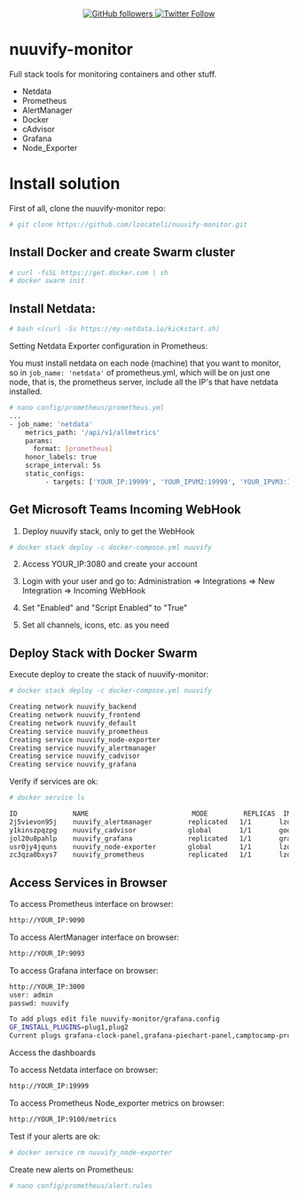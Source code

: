 <p align="center">
  <a href="http://github.com/lzocateli">
    <img alt="GitHub followers" src="https://img.shields.io/github/followers/lzocateli?style=social">
  </a>
  <a href="http://twitter.com/lzocateli00">
    <img alt="Twitter Follow" src="https://img.shields.io/twitter/follow/lzocateli00?style=social">
  </a>
</p>


# nuuvify-monitor
Full stack tools for monitoring containers and other stuff.
- Netdata
- Prometheus
- AlertManager
- Docker
- cAdvisor
- Grafana
- Node_Exporter


# Install solution

First of all, clone the nuuvify-monitor repo:
```bash
# git clone https://github.com/lzocateli/nuuvify-monitor.git
```

## Install Docker and create Swarm cluster
```bash
# curl -fsSL https://get.docker.com | sh
# docker swarm init

```

## Install Netdata:
```bash
# bash <(curl -Ss https://my-netdata.io/kickstart.sh)
```

Setting Netdata Exporter configuration in Prometheus:

You must install netdata on each node (machine) that you want to monitor, so in `job_name: 'netdata'` of prometheus.yml, which will be on just one node, that is, the prometheus server, include all the IP's that have netdata installed.

```bash
# nano config/prometheus/prometheus.yml
...
- job_name: 'netdata'
    metrics_path: '/api/v1/allmetrics'
    params:
      format: [prometheus]
    honor_labels: true
    scrape_interval: 5s
    static_configs:
         - targets: ['YOUR_IP:19999', 'YOUR_IPVM2:19999', 'YOUR_IPVM3:19999']
```


## Get Microsoft Teams Incoming WebHook 

1) Deploy nuuvify stack, only to get the WebHook

```bash
# docker stack deploy -c docker-compose.yml nuuvify
```

2) Access YOUR_IP:3080 and create your account

3) Login with your user and go to: Administration => Integrations => New Integration => Incoming WebHook

4) Set "Enabled" and "Script Enabled" to "True"

5) Set all channels, icons, etc. as you need



## Deploy Stack with Docker Swarm

Execute deploy to create the stack of nuuvify-monitor:
```bash
# docker stack deploy -c docker-compose.yml nuuvify

Creating network nuuvify_backend
Creating network nuuvify_frontend
Creating network nuuvify_default
Creating service nuuvify_prometheus
Creating service nuuvify_node-exporter
Creating service nuuvify_alertmanager
Creating service nuuvify_cadvisor
Creating service nuuvify_grafana
```

Verify if services are ok:
```bash
# docker service ls

ID              NAME                          MODE         REPLICAS  IMAGE                                  PORTS
2j5vievon95j    nuuvify_alertmanager         replicated   1/1       lzocateli/alertmanager_alpine:latest   *:9093->9093/tcp
y1kinszpqzpg    nuuvify_cadvisor             global       1/1       google/cadvisor:latest                 *:8080->8080/tcp
jol20u8pahlp    nuuvify_grafana              replicated   1/1       grafana/grafana:latest                 *:3000->3000/tcp
usr0jy4jquns    nuuvify_node-exporter        global       1/1       lzocateli/node-exporter_alpine:latest  *:9100->9100/tcp
zc3qza0bxys7    nuuvify_prometheus           replicated   1/1       lzocateli/prometheus_alpine:latest     *:9090->9090/tcp
```

## Access Services in Browser

To access Prometheus interface on browser:
```bash
http://YOUR_IP:9090
```

To access AlertManager interface on browser:
```bash
http://YOUR_IP:9093
```

To access Grafana interface on browser:
```bash
http://YOUR_IP:3000
user: admin
passwd: nuuvify

To add plugs edit file nuuvify-monitor/grafana.config
GF_INSTALL_PLUGINS=plug1,plug2
Current plugs grafana-clock-panel,grafana-piechart-panel,camptocamp-prometheus-alertmanager-datasource,vonage-status-panel
```
Access the dashboards

To access Netdata interface on browser:
```bash
http://YOUR_IP:19999
```

To access Prometheus Node_exporter metrics on browser:
```bash
http://YOUR_IP:9100/metrics
```

Test if your alerts are ok:
```bash
# docker service rm nuuvify_node-exporter

```

Create new alerts on Prometheus:
```bash
# nano config/prometheus/alert.rules
```
